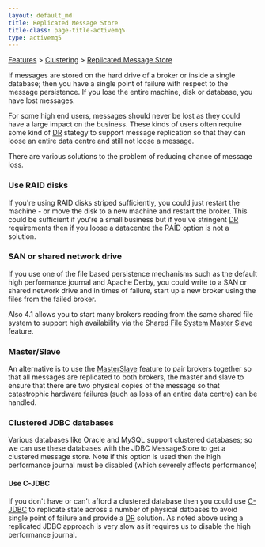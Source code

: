 ```yaml
---
layout: default_md
title: Replicated Message Store 
title-class: page-title-activemq5
type: activemq5
---
```


[Features](features) > [Clustering](clustering) > [Replicated Message Store](replicated-message-store)


If messages are stored on the hard drive of a broker or inside a single database; then you have a single point of failure with respect to the message persistence. If you lose the entire machine, disk or database, you have lost messages.

For some high end users, messages should never be lost as they could have a large impact on the business. These kinds of users often require some kind of [DR](dr) stategy to support message replication so that they can loose an entire data centre and still not loose a message.

There are various solutions to the problem of reducing chance of message loss.

### Use RAID disks

If you're using RAID disks striped sufficiently, you could just restart the machine - or move the disk to a new machine and restart the broker. This could be sufficient if you're a small business but if you've stringent [DR](dr) requirements then if you loose a datacentre the RAID option is not a solution.

### SAN or shared network drive

If you use one of the file based persistence mechanisms such as the default high performance journal and Apache Derby, you could write to a SAN or shared network drive and in times of failure, start up a new broker using the files from the failed broker.

Also 4.1 allows you to start many brokers reading from the same shared file system to support high availability via the [Shared File System Master Slave](shared-file-system-master-slave) feature.

### Master/Slave

An alternative is to use the [MasterSlave](masterslave) feature to pair brokers together so that all messages are replicated to both brokers, the master and slave to ensure that there are two physical copies of the message so that catastrophic hardware failures (such as loss of an entire data centre) can be handled.

### Clustered JDBC databases

Various databases like Oracle and MySQL support clustered databases; so we can use these databases with the JDBC MessageStore to get a clustered message store. Note if this option is used then the high performance journal must be disabled (which severely affects performance)

#### Use C-JDBC

If you don't have or can't afford a clustered database then you could use [C-JDBC](http://c-jdbc.objectweb.org/) to replicate state across a number of physical datbases to avoid single point of failure and provide a [DR](dr) solution. As noted above using a replicated JDBC approach is very slow as it requires us to disable the high performance journal.


